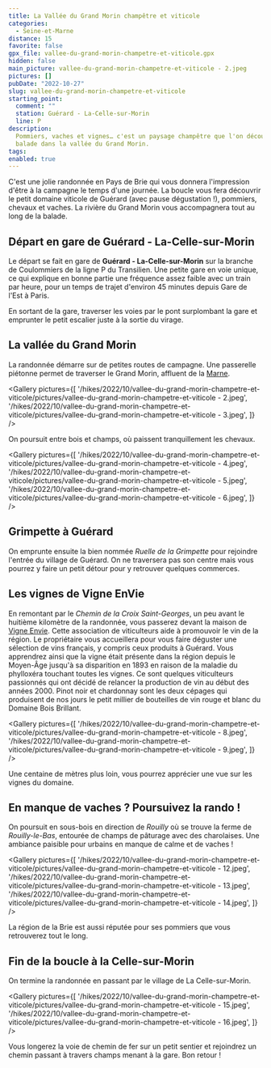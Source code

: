 ```yaml
---
title: La Vallée du Grand Morin champêtre et viticole
categories:
  - Seine-et-Marne
distance: 15
favorite: false
gpx_file: vallee-du-grand-morin-champetre-et-viticole.gpx
hidden: false
main_picture: vallee-du-grand-morin-champetre-et-viticole - 2.jpeg
pictures: []
pubDate: "2022-10-27"
slug: vallee-du-grand-morin-champetre-et-viticole
starting_point:
  comment: ""
  station: Guérard - La-Celle-sur-Morin
  line: P
description:
  Pommiers, vaches et vignes… c'est un paysage champêtre que l'on découvre lors de cette
  balade dans la vallée du Grand Morin.
tags:
enabled: true
---
```


C'est une jolie randonnée en Pays de Brie qui vous donnera l'impression d'être à la campagne le temps d'une journée. La boucle vous fera découvrir le petit domaine viticole de Guérard (avec pause dégustation !), pommiers, chevaux et vaches. La rivière du Grand Morin vous accompagnera tout au long de la balade.

## Départ en gare de Guérard - La-Celle-sur-Morin

Le départ se fait en gare de **Guérard - La-Celle-sur-Morin** sur la branche de Coulommiers de la ligne P du Transilien. Une petite gare en voie unique, ce qui explique en bonne partie une fréquence assez faible avec un train par heure, pour un temps de trajet d'environ 45 minutes depuis Gare de l'Est à Paris.

<Picture src="/hikes/2022/10/vallee-du-grand-morin-champetre-et-viticole/pictures/vallee-du-grand-morin-champetre-et-viticole - 1.jpeg" caption="La gare de Guérard - La-Celle-sur-Morin" />

En sortant de la gare, traverser les voies par le pont surplombant la gare et emprunter le petit escalier juste à la sortie du virage.

## La vallée du Grand Morin

La randonnée démarre sur de petites routes de campagne. Une passerelle piétonne permet de traverser le Grand Morin, affluent de la [Marne](/2022/07/24/la-marne-cote-nature).

<Gallery pictures={[
'/hikes/2022/10/vallee-du-grand-morin-champetre-et-viticole/pictures/vallee-du-grand-morin-champetre-et-viticole - 2.jpeg',
'/hikes/2022/10/vallee-du-grand-morin-champetre-et-viticole/pictures/vallee-du-grand-morin-champetre-et-viticole - 3.jpeg',
]} />

On poursuit entre bois et champs, où paissent tranquillement les chevaux.

<Gallery pictures={[
'/hikes/2022/10/vallee-du-grand-morin-champetre-et-viticole/pictures/vallee-du-grand-morin-champetre-et-viticole - 4.jpeg',
'/hikes/2022/10/vallee-du-grand-morin-champetre-et-viticole/pictures/vallee-du-grand-morin-champetre-et-viticole - 5.jpeg',
'/hikes/2022/10/vallee-du-grand-morin-champetre-et-viticole/pictures/vallee-du-grand-morin-champetre-et-viticole - 6.jpeg',
]} />

## Grimpette à Guérard

On emprunte ensuite la bien nommée _Ruelle de la Grimpette_ pour rejoindre l'entrée du village de Guérard. On ne traversera pas son centre mais vous pourrez y faire un petit détour pour y retrouver quelques commerces.

<Picture src="/hikes/2022/10/vallee-du-grand-morin-champetre-et-viticole/pictures/vallee-du-grand-morin-champetre-et-viticole - 7.jpeg" caption="Village de Guérard" />

## Les vignes de Vigne EnVie

En remontant par le _Chemin de la Croix Saint-Georges_, un peu avant le huitième kilomètre de la randonnée, vous passerez devant la maison de [Vigne Envie](https://www.vigneenvie.fr/). Cette association de viticulteurs aide à promouvoir le vin de la région. Le propriétaire vous accueillera pour vous faire déguster une sélection de vins français, y compris ceux produits à Guérard. Vous apprendrez ainsi que la vigne était présente dans la région depuis le Moyen-Âge jusqu'à sa disparition en 1893 en raison de la maladie du phylloxéra touchant toutes les vignes. Ce sont quelques viticulteurs passionnés qui ont décidé de relancer la production de vin au début des années 2000. Pinot noir et chardonnay sont les deux cépages qui produisent de nos jours le petit millier de bouteilles de vin rouge et blanc du Domaine Bois Brillant.

<Gallery pictures={[
'/hikes/2022/10/vallee-du-grand-morin-champetre-et-viticole/pictures/vallee-du-grand-morin-champetre-et-viticole - 8.jpeg',
'/hikes/2022/10/vallee-du-grand-morin-champetre-et-viticole/pictures/vallee-du-grand-morin-champetre-et-viticole - 9.jpeg',
]} />

Une centaine de mètres plus loin, vous pourrez apprécier une vue sur les vignes du domaine.

<Picture src="/hikes/2022/10/vallee-du-grand-morin-champetre-et-viticole/pictures/vallee-du-grand-morin-champetre-et-viticole - 10.jpeg" caption="Vignes du Domaine Bois Brillant" />

## En manque de vaches ? Poursuivez la rando !

On poursuit en sous-bois en direction de _Rouilly_ où se trouve la ferme de _Rouilly-le-Bas_, entourée de champs de pâturage avec des charolaises. Une ambiance paisible pour urbains en manque de calme et de vaches !

<Gallery pictures={[
'/hikes/2022/10/vallee-du-grand-morin-champetre-et-viticole/pictures/vallee-du-grand-morin-champetre-et-viticole - 12.jpeg',
'/hikes/2022/10/vallee-du-grand-morin-champetre-et-viticole/pictures/vallee-du-grand-morin-champetre-et-viticole - 13.jpeg',
'/hikes/2022/10/vallee-du-grand-morin-champetre-et-viticole/pictures/vallee-du-grand-morin-champetre-et-viticole - 14.jpeg',
]} />

La région de la Brie est aussi réputée pour ses pommiers que vous retrouverez tout le long.

<Picture src="/hikes/2022/10/vallee-du-grand-morin-champetre-et-viticole/pictures/vallee-du-grand-morin-champetre-et-viticole - 11.jpeg" caption="Les pommiers de la Brie" />

## Fin de la boucle à la Celle-sur-Morin

On termine la randonnée en passant par le village de La Celle-sur-Morin.

<Gallery pictures={[
'/hikes/2022/10/vallee-du-grand-morin-champetre-et-viticole/pictures/vallee-du-grand-morin-champetre-et-viticole - 15.jpeg',
'/hikes/2022/10/vallee-du-grand-morin-champetre-et-viticole/pictures/vallee-du-grand-morin-champetre-et-viticole - 16.jpeg',
]} />

Vous longerez la voie de chemin de fer sur un petit sentier et rejoindrez un chemin passant à travers champs menant à la gare. Bon retour !

<Picture src="/hikes/2022/10/vallee-du-grand-morin-champetre-et-viticole/pictures/vallee-du-grand-morin-champetre-et-viticole - 18.jpeg" caption="Coucher de soleil sur les champs de la Vallée du Grand Morin" />
